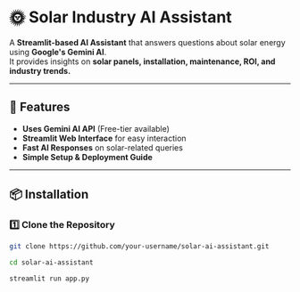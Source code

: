 # 🌞 Solar Industry AI Assistant

A **Streamlit-based AI Assistant** that answers questions about solar energy using **Google's Gemini AI**.  
It provides insights on **solar panels, installation, maintenance, ROI, and industry trends.**

---

## 🚀 Features
- **Uses Gemini AI API** (Free-tier available)
- **Streamlit Web Interface** for easy interaction
- **Fast AI Responses** on solar-related queries
- **Simple Setup & Deployment Guide**

---

## 📦 Installation

### 1️⃣ **Clone the Repository**
```sh
git clone https://github.com/your-username/solar-ai-assistant.git

cd solar-ai-assistant

streamlit run app.py

